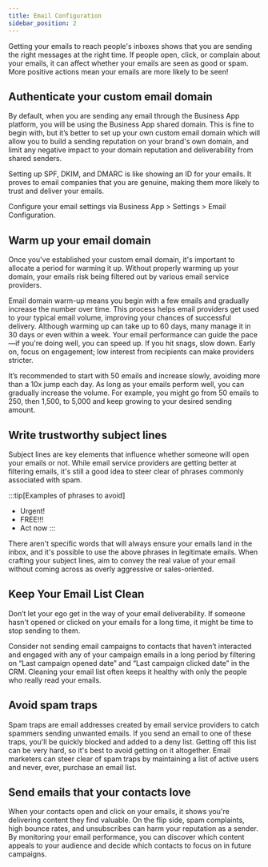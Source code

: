 ```yaml
---
title: Email Configuration
sidebar_position: 2
---
```

Getting your emails to reach people's inboxes shows that you are sending the right messages at the right time. If people open, click, or complain about your emails, it can affect whether your emails are seen as good or spam. More positive actions mean your emails are more likely to be seen!

## Authenticate your custom email domain

By default, when you are sending any email through the Business App platform, you will be using the Business App shared domain. This is fine to begin with, but it’s better to set up your own custom email domain which will allow you to build a sending reputation on your brand's own domain, and limit any negative impact to your domain reputation and deliverability from shared senders.

Setting up SPF, DKIM, and DMARC is like showing an ID for your emails. It proves to email companies that you are genuine, making them more likely to trust and deliver your emails.

Configure your email settings via Business App > Settings > Email Configuration.

## Warm up your email domain

Once you've established your custom email domain, it's important to allocate a period for warming it up. Without properly warming up your domain, your emails risk being filtered out by various email service providers.

Email domain warm-up means you begin with a few emails and gradually increase the number over time. This process helps email providers get used to your typical email volume, improving your chances of successful delivery. Although warming up can take up to 60 days, many manage it in 30 days or even within a week. Your email performance can guide the pace—if you're doing well, you can speed up. If you hit snags, slow down. Early on, focus on engagement; low interest from recipients can make providers stricter.

It’s recommended to start with 50 emails and increase slowly, avoiding more than a 10x jump each day. As long as your emails perform well, you can gradually increase the volume. For example, you might go from 50 emails to 250, then 1,500, to 5,000 and keep growing to your desired sending amount.

## Write trustworthy subject lines

Subject lines are key elements that influence whether someone will open your emails or not. While email service providers are getting better at filtering emails, it's still a good idea to steer clear of phrases commonly associated with spam.

:::tip[Examples of phrases to avoid]

* Urgent!
* FREE!!!
* Act now
:::

There aren't specific words that will always ensure your emails land in the inbox, and it's possible to use the above phrases in legitimate emails. When crafting your subject lines, aim to convey the real value of your email without coming across as overly aggressive or sales-oriented.

## Keep Your Email List Clean

Don’t let your ego get in the way of your email deliverability. If someone hasn't opened or clicked on your emails for a long time, it might be time to stop sending to them.

Consider not sending email campaigns to contacts that haven’t interacted and engaged with any of your campaign emails in a long period by filtering on “Last campaign opened date” and “Last campaign clicked date” in the CRM. Cleaning your email list often keeps it healthy with only the people who really read your emails.

## Avoid spam traps
Spam traps are email addresses created by email service providers to catch spammers sending unwanted emails. If you send an email to one of these traps, you'll be quickly blocked and added to a deny list. Getting off this list can be very hard, so it's best to avoid getting on it altogether. Email marketers can steer clear of spam traps by maintaining a list of active users and never, ever, purchase an email list.

## Send emails that your contacts love

When your contacts open and click on your emails, it shows you're delivering content they find valuable. On the flip side, spam complaints, high bounce rates, and unsubscribes can harm your reputation as a sender. By monitoring your email performance, you can discover which content appeals to your audience and decide which contacts to focus on in future campaigns.